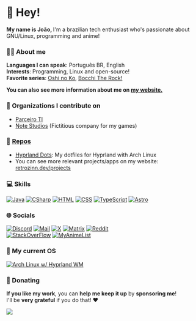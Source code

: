 # 👋 Hey!

<b>My name is João, </b>
I'm a brazilian tech enthusiast who's passionate about GNU/Linux, programming and anime!

<!-- [![GitHub Status](https://github-readme-stats.vercel.app/api?username=retrozinndev&theme=blue-green)](https://docs.github.com/articles/why-are-my-contributions-not-showing-up-on-my-profile) -->

### 🙋‍♂️ About me
**Languages I can speak**: Português BR, English <br>
**Interests**: Programming, Linux and open-source! <br>
**Favorite series**: [Oshi no Ko](https://myanimelist.net/anime/52034/Oshi_no_Ko), [Bocchi The Rock!](https://myanimelist.net/anime/47917/Bocchi_the_Rock) <br>

<b>You can also see more information about me on [my website.](https://retrozinn.dev)</b>

### 📗 Organizations I contribute on
- [Parceiro TI](https://parceiroti.com.br)
- [Note Studios](https://github.com/notestudios) (Fictitious company for my games)

### 👀 [Repos](https://github.com/retrozinndev?tab=repositories)
- [Hyprland Dots](https://github.com/retrozinndev/Hyprland-Dots?tab=readme-ov-file): My dotfiles for Hyprland with Arch Linux
- You can see more relevant projects/apps on my website: [retrozinn.dev/projects](https://retrozinn.dev/en/projects)

### 💻 Skills
[![Java](https://img.shields.io/badge/Java-d6ba3a?style=for-the-badge&logo=openjdk&logoColor=black)](https://openjdk.org)
[![CSharp](https://img.shields.io/badge/C%23-d6ba3a?style=for-the-badge&logo=c-sharp&logoColor=black)](https://learn.microsoft.com/dotnet/csharp)
[![HTML](https://img.shields.io/badge/HTML-d6ba3a?style=for-the-badge&logo=html5&logoColor=black)](https://developer.mozilla.org/docs/web/html)
[![CSS](https://img.shields.io/badge/CSS-d6ba3a?style=for-the-badge&logo=css3&logoColor=black)]()
[![TypeScript](https://img.shields.io/badge/TypeScript-d6ba3a?style=for-the-badge&logo=typescript&logoColor=black)](https://typescriptlang.org)
[![Astro](https://img.shields.io/badge/astro-d6ba3a.svg?style=for-the-badge&logo=astro&logoColor=black)](https://astro.build)

### 🌐 Socials
[![Discord](https://img.shields.io/badge/Discord-d6ba3a?style=for-the-badge&logo=discord&logoColor=black)](https://discord.com/users/568589231954591749)
[![Mail](https://img.shields.io/badge/Gmail-d6ba3a?style=for-the-badge&logo=gmail&logoColor=black)](mailto:joaovodias@gmail.com)
[![X](https://img.shields.io/badge/X-d6ba3a?style=for-the-badge&logo=x&logoColor=black)](https://x.com/retrozinndev)
[![Matrix](https://img.shields.io/badge/matrix-d6ba3a?style=for-the-badge&logo=Matrix&logoColor=black)](https://matrix.to/#/@retrozinndev:matrix.org)
[![Reddit](https://img.shields.io/badge/Reddit-d6ba3a?style=for-the-badge&logo=reddit&logoColor=black)](https://www.reddit.com/user/Much_Clue7037)
<br>
[![StackOverFlow](https://img.shields.io/badge/Stack_Overflow-d6ba3a?style=for-the-badge&logo=stack-overflow&logoColor=black)](https://stackoverflow.com/users/22116293/retrozinndev)
[![MyAnimeList](https://img.shields.io/badge/Myanimelist-d6ba3a?style=for-the-badge&logo=myanimelist&logoColor=black)](https://myanimelist.net/profile/retrozinndev)

### 🐧 My current OS
[![Arch Linux w/ Hyprland WM](https://img.shields.io/badge/Arch_Linux-d6ba3a?style=for-the-badge&logo=arch-linux&logoColor=black)](https://archlinux.org)

### 💟 Donating
**If you like my work**, you can **help me keep it up** by **sponsoring me**!<br>
I'll be **very grateful** if you do that! ❤️ <br>

[![](https://img.shields.io/badge/Support%20me%20via%20Ko--fi-f16061?style=for-the-badge&logo=ko-fi&logoColor=black)](https://ko-fi.com/retrozinndev)
